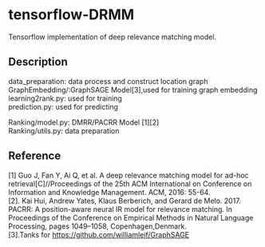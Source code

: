 # tensorflow-DRMM
Tensorflow implementation of deep relevance matching model.

## Description
data_preparation: data process and construct location graph  
GraphEmbedding/:GraphSAGE Model[3],used for training graph embedding  
learning2rank.py: used for training     
prediction.py: used for predicting    

Ranking/model.py: DMRR/PACRR Model  [1][2]  
Ranking/utils.py: data preparation  



## Reference
[1] Guo J, Fan Y, Ai Q, et al. A deep relevance matching model for ad-hoc retrieval[C]//Proceedings of the 25th ACM International on Conference on Information and Knowledge Management. ACM, 2016: 55-64.  
[2]. Kai Hui, Andrew Yates, Klaus Berberich, and Gerard de Melo. 2017. PACRR: A position-aware neural IR model for relevance matching. In Proceedings of the Conference on Empirical Methods in Natural Language Processing, pages 1049–1058, Copenhagen,Denmark.  
[3].Tanks for https://github.com/williamleif/GraphSAGE
